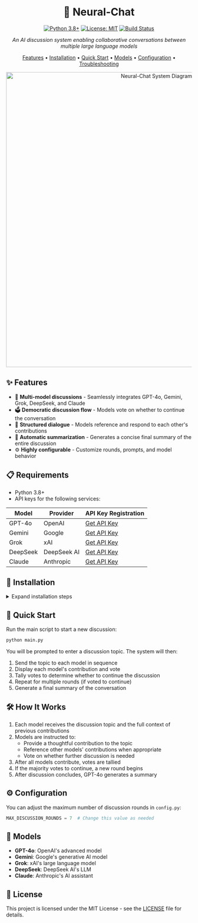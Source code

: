 <div align="center">
  
# 🧠 Neural-Chat

[![Python 3.8+](https://img.shields.io/badge/python-3.8+-blue.svg)](https://www.python.org/downloads/)
[![License: MIT](https://img.shields.io/badge/License-MIT-yellow.svg)](https://opensource.org/licenses/MIT)
[![Build Status](https://img.shields.io/badge/build-passing-brightgreen)](https://github.com/genius-harry/neural-chat)

*An AI discussion system enabling collaborative conversations between multiple large language models*

[Features](#-features) • [Installation](#-installation) • [Quick Start](#-quick-start) • [Models](#-models) • [Configuration](#-configuration) • [Troubleshooting](#-troubleshooting)

</div>

<p align="center">
  <img src="https://via.placeholder.com/800x400?text=Neural-Chat+Conversation+Flow" alt="Neural-Chat System Diagram" width="800"/>
</p>

## ✨ Features

- 🤖 **Multi-model discussions** - Seamlessly integrates GPT-4o, Gemini, Grok, DeepSeek, and Claude
- 🗳️ **Democratic discussion flow** - Models vote on whether to continue the conversation
- 💬 **Structured dialogue** - Models reference and respond to each other's contributions
- 📝 **Automatic summarization** - Generates a concise final summary of the entire discussion
- ⚙️ **Highly configurable** - Customize rounds, prompts, and model behavior

## 📋 Requirements

- Python 3.8+
- API keys for the following services:

| Model | Provider | API Key Registration |
|-------|----------|----------------------|
| GPT-4o | OpenAI | [Get API Key](https://platform.openai.com/api-keys) |
| Gemini | Google | [Get API Key](https://ai.google.dev/) |
| Grok | xAI | [Get API Key](https://x.ai) |
| DeepSeek | DeepSeek AI | [Get API Key](https://platform.deepseek.com/) |
| Claude | Anthropic | [Get API Key](https://console.anthropic.com/keys) |

## 🔧 Installation

<details>
<summary>Expand installation steps</summary>

1. **Clone the repository:**
   ```bash
   git clone https://github.com/yourusername/Neural-Chat.git
   cd Neural-Chat
   ```

2. **Create and activate a virtual environment (optional but recommended):**
   ```bash
   python -m venv venv
   source venv/bin/activate  # On Windows: venv\Scripts\activate
   ```

3. **Install dependencies:**
   ```bash
   pip install -r requirements.txt
   ```

4. **Create a `.env` file in the project root with your API keys:**
   ```
   OPENAI_API_KEY=your_openai_api_key
   GEMINI_API_KEY=your_gemini_api_key
   XAI_API_KEY=your_xai_api_key
   DEEPSEEK_API_KEY=your_deepseek_api_key
   ANTHROPIC_API_KEY=your_anthropic_api_key
   ```

</details>

## 🚀 Quick Start

Run the main script to start a new discussion:

```bash
python main.py
```

You will be prompted to enter a discussion topic. The system will then:

1. Send the topic to each model in sequence
2. Display each model's contribution and vote
3. Tally votes to determine whether to continue the discussion
4. Repeat for multiple rounds (if voted to continue)
5. Generate a final summary of the conversation

## 🛠️ How It Works

1. Each model receives the discussion topic and the full context of previous contributions
2. Models are instructed to:
   - Provide a thoughtful contribution to the topic
   - Reference other models' contributions when appropriate
   - Vote on whether further discussion is needed
3. After all models contribute, votes are tallied
4. If the majority votes to continue, a new round begins
5. After discussion concludes, GPT-4o generates a summary

## ⚙️ Configuration

You can adjust the maximum number of discussion rounds in `config.py`:

```python
MAX_DISCUSSION_ROUNDS = 7  # Change this value as needed
```

## 🧠 Models

- **GPT-4o**: OpenAI's advanced model
- **Gemini**: Google's generative AI model
- **Grok**: xAI's large language model
- **DeepSeek**: DeepSeek AI's LLM
- **Claude**: Anthropic's AI assistant

## 📄 License

This project is licensed under the MIT License - see the [LICENSE](LICENSE) file for details.
